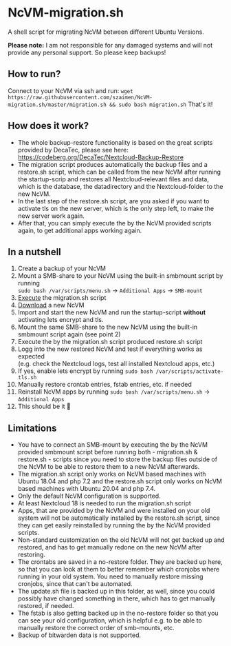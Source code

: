 # NcVM-migration.sh
A shell script for migrating NcVM between different Ubuntu Versions.

**Please note:** I am not responsible for any damaged systems and will not provide any personal support. So please keep backups!

## How to run?
Connect to your NcVM via ssh and run:
`wget https://raw.githubusercontent.com/szaimen/NcVM-migration.sh/master/migration.sh && sudo bash migration.sh`
That's it!

## How does it work?
- The whole backup-restore functionality is based on the great scripts provided by DecaTec, please see here: https://codeberg.org/DecaTec/Nextcloud-Backup-Restore
- The migration script produces automatically the backup files and a restore.sh script, which can be called from the new NcVM after running the startup-scrip and restores all Nextcloud-relevant files and data, which is the database, the datadirectory and the Nextcloud-folder to the new NcVM.
- In the last step of the restore.sh script, are you asked if you want to activate tls on the new server, which is the only step left, to make the new server work again.
- After that, you can simply execute the by the NcVM provided scripts again, to get additional apps working again.

## In a nutshell
1. Create a backup of your NcVM
2. Mount a SMB-share to your NcVM using the built-in smbmount script by running<br/>`sudo bash /var/scripts/menu.sh` -> `Additional Apps` -> `SMB-mount`
3. [Execute](#how-to-run) the migration.sh script
4. [Download](https://www.hanssonit.se/nextcloud-vm/) a new NcVM
5. Import and start the new NcVM and run the startup-script **without** activating lets encrypt and tls.
6. Mount the same SMB-share to the new NcVM using the built-in smbmount script again (see point 2)
7. Execute the by the migration.sh script produced restore.sh script
8. Logg into the new restored NcVM and test if everything works as expected<br/>(e.g. check the Nextcloud logs, test all installed Nextcloud apps, etc.)
9. If yes, enable lets encrypt by running `sudo bash /var/scripts/activate-tls.sh`
10. Manually restore crontab entries, fstab entries, etc. if needed
11. Reinstall NcVM apps by running `sudo bash /var/scripts/menu.sh` -> `Additional Apps`
12. This should be it 🎉

## Limitations
- You have to connect an SMB-mount by executing the by the NcVM provided smbmount script before running both - migration.sh & restore.sh - scripts since you need to store the backup files outside of the NcVM to be able to restore them to a new NcVM afterwards.
- The migration.sh script only works on NcVM based machines with Ubuntu 18.04 and php 7.2 and the restore.sh script only works on NcVM based machines with Ubuntu 20.04 and php 7.4.
- Only the default NcVM configuration is supported.
- At least Nextcloud 18 is needed to run the migration.sh script
- Apps, that are provided by the NcVM and were installed on your old system will not be automatically installed by the restore.sh script, since they can get easily reinstalled by running the by the NcVM provided scripts.
- Non-standard customization on the old NcVM will not get backed up and restored, and has to get manually redone on the new NcVM after restoring.
- The crontabs are saved in a no-restore folder. They are backed up here, so that you can look at them to better remember which cronjobs where running in your old system. You need to manually restore missing cronjobs, since that can't be automated.
- The update.sh file is backed up in this folder, as well, since you could possibly have changed something in there, which has to get manually restored, if needed.
- The fstab is also getting backed up in the no-restore folder so that you can see your old configuration, which is helpful e.g. to be able to manually restore the correct order of smb-mounts, etc.
- Backup of bitwarden data is not supported.
